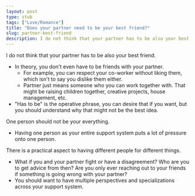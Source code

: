 ```yaml
---
layout: post
type: stub
tags: ["Love/Romance"]
title: "Does your partner need to be your best friend?"
slug: partner-best-friend
description: I do not think that your partner has to be also your best friend, but why?
---
```


I do not think that your partner has to be also your best friend.
* In theory, you don't even have to be friends with your partner.
    * For example, you can respect your co-worker without liking them, which isn't to say you dislike them either.
    * Partner just means someone who you can work together with. That might be raising children together, creative projects, house management, etc.
* "Has to be" is the operative phrase, you can desire that if you want, but you should understand why that might not be the best idea.

One person should not be your everything.
* Having one person as your entire support system puts a lot of pressure onto one person. 

There is a practical aspect to having different people for different things.
* What if you and your partner fight or have a disagreement? Who are you to get advice from then? Are you only ever reaching out to your friends if something is going wrong with your partner?
* You should want to have multiple perspectives and specializations across your support system.